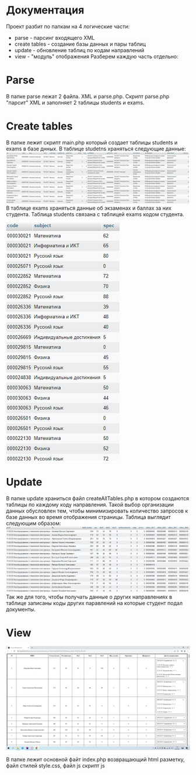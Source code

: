 # Документация
Проект разбит по папкам на 4 логические части:
* parse - парсинг входящего XML
* create tables - создание базы данных и пары таблиц
* update - обновление таблиц по кодам направлений
* view - "модуль" отображения
Разберем каждую часть отдельно:

# Parse

В папке parse лежат 2 файла. XML и parse.php. Скрипт parse.php "парсит" XML и заполняет 2 таблицы students и exams.

# Create tables

В папке лежит скрипт main.php который создает таблицы students и exams в базе днных. 
В таблице studetns храняться следующие данные:
<img src="/docs/students_table.png" alt="Alt text" title="Таблица students">
В таблице exams храняться данные об экзаменах и баллах за них студента. Таблица students связана с таблицей exams кодом студента.

<img src="/docs/exams_table.png" alt="Alt text" title="Таблица students">

# Update

В папке update храниться файл createAllTables.php в котором создаются таблицы по каждому коду направления. Такой выбор организации данных обусловлен тем, чтобы минимизировать количество запросов к базе данных 
во время отображения страницы. Таблица выглядит следующим образом:
<img src="/docs/dir_table.png" alt="Alt text" title="Таблица students">
Так же для того, чтобы получать данные о других направлениях в таблице записаны коды других паравлений на которые студент подал документы.


# View 

<img src="/docs/view.png" alt="Alt text" title="Таблица students">

В папке лежит основной файт index.php возвращающий html разметку, файл стилей style.css, файл js скрипт js
